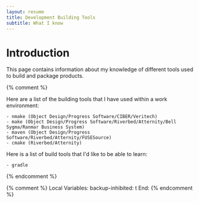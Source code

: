 ```yaml
---
layout: resume
title: Development Building Tools 
subtitle: What I know
---
```


# Introduction

This page contains information about my knowledge of different tools used to build and package products.

{% comment %}

Here are a list of the building tools that I have used within a work environment:

	- nmake (Object Design/Progress Software/CIBER/Veritech)
	- make (Object Design/Progress Software/Riverbed/Atternity/Bell Sygma/Ranmar Business System)
	- maven (Object Design/Progress Software/Riverbed/Atternity/FUSESource)
	- cmake (Riverbed/Atternity)

Here is a list of build tools that I'd like to be able to learn:

	- gradle

{% endcomment %}

{% comment %}
Local Variables:
backup-inhibited: t
End:
{% endcomment %}
